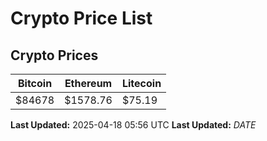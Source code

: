 # Crypto Price List

## Crypto Prices
| Bitcoin | Ethereum | Litecoin |
| ------- | -------- | -------- |
| $84678 | $1578.76 | $75.19 |
**Last Updated:** 2025-04-18 05:56 UTC
**Last Updated:** $DATE$
